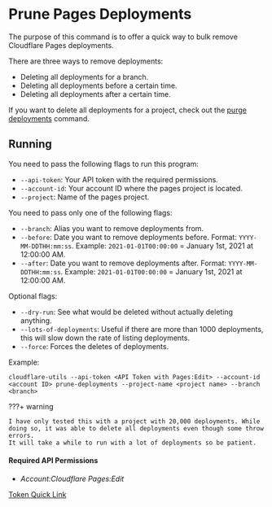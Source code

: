 # Prune Pages Deployments

The purpose of this command is to offer a quick way to bulk remove Cloudflare Pages deployments.

There are three ways to remove deployments:

- Deleting all deployments for a branch.
- Deleting all deployments before a certain time.
- Deleting all deployments after a certain time.

If you want to delete all deployments for a project, check out the [purge deployments](purge-deployments.md) command.

## Running

You need to pass the following flags to run this program:

- `--api-token`: Your API token with the required permissions.
- `--account-id`: Your account ID where the pages project is located.
- `--project`: Name of the pages project.

You need to pass only one of the following flags:

- `--branch`: Alias you want to remove deployments from.
- `--before`: Date you want to remove deployments before. Format: `YYYY-MM-DDTHH:mm:ss`. Example: `2021-01-01T00:00:00` = January 1st, 2021 at 12:00:00 AM.
- `--after`: Date you want to remove deployments after. Format: `YYYY-MM-DDTHH:mm:ss`. Example: `2021-01-01T00:00:00` = January 1st, 2021 at 12:00:00 AM.

[//]: # (- `--time`: Shortcut for deleting based on time. Use the format of `1<unit>` where unit is one of y &#40;year&#41;, M &#40;month&#41;, w &#40;week&#41;, d &#40;day&#41;, h &#40;hour&#41;, m &#40;minute&#41;, s &#40;second&#41;. To delete all deployments older than an hours use `1h`. For more into refer to [time-shortcut]&#40;#time-shortcut&#41;.)

Optional flags:

- `--dry-run`: See what would be deleted without actually deleting anything.
- `--lots-of-deployments`: Useful if there are more than 1000 deployments, this will slow down the rate of listing deployments.
- `--force`: Forces the deletes of deployments.

Example:

```shell
cloudflare-utils --api-token <API Token with Pages:Edit> --account-id <account ID> prune-deployments --project-name <project name> --branch <branch>
```

[//]: # (### Time Shortcut)

[//]: # ()
[//]: # (By using the `--time` flag, you can delete deployments based on time from when they were created. This is useful if you want to delete all deployments older than a certain amount of time.)

[//]: # ()
[//]: # (Example:  )

[//]: # ()
[//]: # (To delete all deployments older than 1 month, use the following command:)

[//]: # (```shell)

[//]: # (cloudflare-utils --api-token <API Token with Pages:Edit> --account-id <account ID> prune-deployments --project-name <project name> --time 1M)

[//]: # (```)

???+ warning

    I have only tested this with a project with 20,000 deployments. While doing so, it was able to delete all deployments even though some throw errors.
    It will take a while to run with a lot of deployments so be patient.

#### Required API Permissions

- _Account:Cloudflare Pages:Edit_

[Token Quick Link](https://dash.cloudflare.com/profile/api-tokens?permissionGroupKeys=%5B%7B%22key%22%3A%22page%22%2C%22type%22%3A%22edit%22%7D%5D&name=Cloudflare+Utils%3A+Page+Write)
